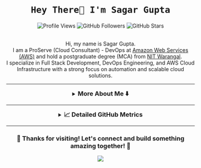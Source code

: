 <h1 align="center"><code>Hey There👋 I'm Sagar Gupta</code></h1>

<div align="center">
  <img src="https://komarev.com/ghpvc/?username=sagargupta16&label=Profile%20Views&color=2E9EF7&style=flat-square" alt="Profile Views" />
  <img src="https://img.shields.io/github/followers/sagargupta16?label=Followers&style=flat-square&color=blue" alt="GitHub Followers" />
  <img src="https://img.shields.io/github/stars/sagargupta16?label=Total%20Stars&style=flat-square&color=yellow" alt="GitHub Stars" />
</div>
<br/>

<!-- <div align="center">
  <a href="https://github.com/Sagargupta16">
    <img src="https://img.shields.io/github/followers/Sagargupta16?label=Follow&style=social" alt="Follow on GitHub" />
  </a>
</div> -->

<p align="center">
     Hi, my name is Sagar Gupta. <br />
I am a ProServe (Cloud Consultant) - DevOps at <a href="https://aws.amazon.com/">Amazon Web Services (AWS)</a> and hold a postgraduate degree (MCA) from <a href="https://www.nitw.ac.in/">NIT Warangal</a>. <br/>
I specialize in Full Stack Development, DevOps Engineering, and AWS Cloud Infrastructure with a strong focus on automation and scalable cloud solutions.
</p>

---
<details>
<summary align="center"><h3 style="display: inline;">More About Me ⬇️ </h3></summary>
<hr/>

## 👨‍💻 About Me

- 💼 Currently working as **ProServe (Cloud Consultant) - DevOps** at **Amazon Web Services (AWS)**.
- 🎓 I completed my Master's in Computer Applications (MCA) from **National Institute of Technology, Warangal**.
- 🚀 Specializing in **DevOps Infrastructure Automation**, **Terraform**, **AWS Cloud Solutions**, and **CI/CD Pipelines**.
- 🏆 Competitive Programming: **1950+ LeetCode rating**, **1100+ problems solved**, **80+ contests participated**.
- 👨‍💻 To know more about me visit my [Portfolio](https://sagargupta16.github.io/portfolio-react/)
- 📫 Reach me at **<sg85207@gmail.com>** 
- 📄 Know about my experiences [My Resume](https://github.com/Sagargupta16/Sagargupta16/blob/main/sagar_resume.pdf)

## 🏆 Key Achievements

<div align="center">

| 🎓 **Education** | 💼 **Professional** | 🏅 **Competitive** | 🎖️ **Certifications** |
|:---:|:---:|:---:|:---:|
| **MCA from NIT Warangal** | **ProServe at AWS** | **1950+ LeetCode Rating** | **4 AWS Certifications** |
| First Class with Distinction | DevOps & Cloud Specialist | 1100+ Problems Solved | HashiCorp Terraform Certified |
| Academic Excellence | Infrastructure Automation Expert | 80+ Contests Participated | Multiple Holopin Badges |

</div>

## 🎯 My Focus Areas & Continuous Learning

<div align="center">

| 🎯 **Core Expertise & Focus** | 📚 **Currently Learning & Expanding** |
|:---:|:---:|
| **DevOps Infrastructure Automation** | **Advanced AWS Services & Architectures** |
| Terraform & Infrastructure as Code | Kubernetes Deep Dive & Container Orchestration |
| **CI/CD Pipeline Optimization** | **Multi-Cloud Solutions & Best Practices** |
| AWS Cloud Solutions & Migration | AI/ML Integration with Cloud Services |
| **Container Technologies & Docker** | **Advanced Security & Compliance** |
| Monitoring & Observability Solutions | Serverless Architecture & Microservices |

</div>

---

## 🗂️ Project Overview

<div align="center">

### 🌟 Featured Repository of the Month
<table>
<tr>
<td align="center" width="500px">

**[🚀 DevOps AWS FARM](https://github.com/Sagargupta16/DevOps-AWS-FARM)**

*A comprehensive DevOps automation framework for AWS infrastructure using Terraform, Docker, and CI/CD pipelines.*

![Stars](https://img.shields.io/github/stars/Sagargupta16/DevOps-AWS-FARM?style=for-the-badge&color=yellow)
![Forks](https://img.shields.io/github/forks/Sagargupta16/DevOps-AWS-FARM?style=for-the-badge&color=blue)
![Last Commit](https://img.shields.io/github/last-commit/Sagargupta16/DevOps-AWS-FARM?style=for-the-badge&color=green)

**Tech Stack:** AWS • Terraform • Docker • GitHub Actions • Python

</td>
</tr>
</table>

### 📊 Project Categories Overview

| **🤖 AI/ML** | **☁️ DevOps/Cloud** | **🌐 Full-Stack Web Apps** | **🎮 Unity Games** | **📱 Frontend Projects** |
|----------|----------------|------------------------|-----------------|---------------------|
| **3 Projects** | **2 Projects** | **8 Projects** | **4 Projects** | **4 Projects** |
| [AI Code Translator](https://github.com/Sagargupta16/ai-code-translator) | [DevOps AWS FARM](https://github.com/Sagargupta16/DevOps-AWS-FARM) | [Placemento Portal](https://github.com/MCA-NITW/placemento) | [Snake Game](https://github.com/Sagargupta16/Snake-Game__UnityEngine) | [Portfolio React](https://github.com/Sagargupta16/portfolio-react) |
| [LeetCode Predictor](https://github.com/Sagargupta16/LeetCode_Rating_Predictor) | [Blue Green Terraform](https://github.com/Sagargupta16/Blue_Green_AWS_Terraform) | [Tour Vibes](https://github.com/Sagargupta16/tour-vibes) | [Pac Man Game](https://github.com/Sagargupta16/PacMan-Game__UnityEngine) | [Music Player](https://github.com/Sagargupta16/Music-Web-App) |
| [Stock Prediction](https://github.com/Sagargupta16/Stock-market-prediction) | | [Brainstorm Verse](https://github.com/Sagargupta16/brainstorm-verse) | [Minesweeper](https://github.com/Sagargupta16/Minesweeper-Game__UnityEngine) | [Guess Number Game](https://github.com/Sagargupta16/Guess-The-Number-Game) |
| | | [TRINIT BugBiters](https://github.com/Sagargupta16/TRINIT_BugBiters_Dev) | [Flappy Bird](https://github.com/Sagargupta16/FlappyBird-Game__UnityEngine) | [Study HUB](https://github.com/sayani13-glitch/noobathon_ON-11_1) |
| | | [Contact Managers](https://github.com/Sagargupta16/Contact-Manager-Mern) | | |
| | | [Authentication System](https://github.com/Sagargupta16/Authentication-System) | | |
| | | [MCA NITW Website](https://github.com/MCA-NITW/mca_nitw) | | |
| | | [LeetCode Among Us](https://github.com/MCA-NITW/leetcode_among_us) | | |
| **🛠️ Key Technologies Used** | **🛠️ Key Technologies Used** | **🛠️ Key Technologies Used** | **🛠️ Key Technologies Used** | **🛠️ Key Technologies Used** |
| `Python` `TensorFlow` `PyTorch`<br/>`FastAPI` `NumPy` `Pandas`<br/>`Scikit-Learn` `Matplotlib` | `AWS` `Terraform` `Docker`<br/>`GitHub Actions` `Python` `HCL`<br/>`CI/CD` `Infrastructure as Code` | `MERN Stack` `Next.js` `TypeScript`<br/>`MongoDB` `React` `Node.js`<br/>`Express.js` `REST APIs` | `Unity Engine` `C# Scripting`<br/>`Game Development` `2D/3D Graphics`<br/>`Physics Engine` `Animation` | `React` `HTML5` `CSS3`<br/>`JavaScript` `Redux` `Responsive Design`<br/>`Material-UI` `Tailwind CSS` |

</div>

## 💻 Language and Tools

| Category | Technologies |
|----------|-------------|
| **Programming Languages** | ![C++](https://img.shields.io/badge/C++-00599C?style=for-the-badge&logo=c%2B%2B&logoColor=white) ![Python](https://img.shields.io/badge/Python-3776AB?style=for-the-badge&logo=python&logoColor=white) ![JavaScript](https://img.shields.io/badge/JavaScript-F7DF1E?style=for-the-badge&logo=javascript&logoColor=black) ![TypeScript](https://img.shields.io/badge/TypeScript-007ACC?style=for-the-badge&logo=typescript&logoColor=white) ![Java](https://img.shields.io/badge/Java-%23ED8B00.svg?style=for-the-badge&logo=java&logoColor=white) ![C#](https://img.shields.io/badge/C%23-239120?style=for-the-badge&logo=c-sharp&logoColor=white) ![HTML5](https://img.shields.io/badge/HTML5-E34F26?style=for-the-badge&logo=html5&logoColor=white) ![CSS3](https://img.shields.io/badge/CSS3-1572B6?style=for-the-badge&logo=css3&logoColor=white) ![R](https://img.shields.io/badge/R-276DC3?style=for-the-badge&logo=r&logoColor=white) |
| **Frontend Frameworks** | ![React](https://img.shields.io/badge/React-%2320232a.svg?style=for-the-badge&logo=react&logoColor=%2361DAFB) ![Next.js](https://img.shields.io/badge/Next.js-000000?style=for-the-badge&logo=next.js&logoColor=white) ![Redux](https://img.shields.io/badge/Redux-593D88?style=for-the-badge&logo=redux&logoColor=white) ![React Router](https://img.shields.io/badge/React_Router-CA4245?style=for-the-badge&logo=react-router&logoColor=white) ![Tailwind CSS](https://img.shields.io/badge/Tailwind_CSS-38B2AC?style=for-the-badge&logo=tailwind-css&logoColor=white) |
| **Backend Frameworks** | ![Node.js](https://img.shields.io/badge/Node.js-43853D?style=for-the-badge&logo=node.js&logoColor=white) ![Express.js](https://img.shields.io/badge/Express.js-404D59?style=for-the-badge&logo=express&logoColor=white) ![FastAPI](https://img.shields.io/badge/FastAPI-005571?style=for-the-badge&logo=fastapi&logoColor=white) |
| **Databases** | ![MongoDB](https://img.shields.io/badge/MongoDB-%234ea94b.svg?style=for-the-badge&logo=mongodb&logoColor=white) ![MySQL](https://img.shields.io/badge/MySQL-00000F?style=for-the-badge&logo=mysql&logoColor=white) |
| **Cloud & DevOps** | ![AWS](https://img.shields.io/badge/AWS-%23FF9900.svg?style=for-the-badge&logo=amazon-aws&logoColor=white) ![Terraform](https://img.shields.io/badge/Terraform-%235835CC.svg?style=for-the-badge&logo=terraform&logoColor=white) ![Docker](https://img.shields.io/badge/Docker-2496ED?style=for-the-badge&logo=docker&logoColor=white) ![GitHub Actions](https://img.shields.io/badge/GitHub_Actions-2088FF?style=for-the-badge&logo=github-actions&logoColor=white) ![Ansible](https://img.shields.io/badge/Ansible-%231A1918.svg?style=for-the-badge&logo=ansible&logoColor=white) |
| **Machine Learning & AI** | ![TensorFlow](https://img.shields.io/badge/TensorFlow-%23FF6F00.svg?style=for-the-badge&logo=TensorFlow&logoColor=white) ![PyTorch](https://img.shields.io/badge/PyTorch-%23EE4C2C.svg?style=for-the-badge&logo=PyTorch&logoColor=white) ![NumPy](https://img.shields.io/badge/numpy-%23013243.svg?style=for-the-badge&logo=numpy&logoColor=white) ![Pandas](https://img.shields.io/badge/pandas-%23150458.svg?style=for-the-badge&logo=pandas&logoColor=white) ![Matplotlib](https://img.shields.io/badge/Matplotlib-%23ffffff.svg?style=for-the-badge&logo=Matplotlib&logoColor=black) ![Jupyter](https://img.shields.io/badge/Jupyter-%23FA0F00.svg?style=for-the-badge&logo=jupyter&logoColor=white) |
| **Tools & Technologies** | ![Git](https://img.shields.io/badge/Git-F05032?style=for-the-badge&logo=git&logoColor=white) ![Unity](https://img.shields.io/badge/Unity-100000?style=for-the-badge&logo=unity&logoColor=white) ![GraphQL](https://img.shields.io/badge/-GraphQL-E10098?style=for-the-badge&logo=graphql&logoColor=white) ![JWT](https://img.shields.io/badge/JWT-black?style=for-the-badge&logo=JSON%20web%20tokens) ![Nodemailer](https://img.shields.io/badge/Nodemailer-0078D4?style=for-the-badge&logo=microsoft-outlook&logoColor=white) ![EmailJS](https://img.shields.io/badge/EmailJS-013243?style=for-the-badge&logo=gmail&logoColor=white) |
| **Data Science & Analytics** | ![LSTM](https://img.shields.io/badge/LSTM-FF6F00?style=for-the-badge&logo=tensorflow&logoColor=white) ![Neural Networks](https://img.shields.io/badge/Neural_Networks-FF6F00?style=for-the-badge&logo=tensorflow&logoColor=white) ![Deep Learning](https://img.shields.io/badge/Deep_Learning-FF6F00?style=for-the-badge&logo=tensorflow&logoColor=white) ![Image Processing](https://img.shields.io/badge/Image_Processing-FF6F00?style=for-the-badge&logo=opencv&logoColor=white) |
| **Quality & Testing** | ![SonarQube](https://img.shields.io/badge/SonarQube-4E9BCD?style=for-the-badge&logo=sonarqube&logoColor=white) |
| **AI Tools & Assistants** | ![GitHub Copilot](https://img.shields.io/badge/GitHub_Copilot-000000?style=for-the-badge&logo=github&logoColor=white) ![ChatGPT](https://img.shields.io/badge/ChatGPT-74AA9C?style=for-the-badge&logo=openai&logoColor=white) ![Claude](https://img.shields.io/badge/Claude-191919?style=for-the-badge&logo=anthropic&logoColor=white) ![Cursor AI](https://img.shields.io/badge/Cursor_AI-000000?style=for-the-badge&logo=cursor&logoColor=white) |
| **Development Environment** | ![Visual Studio Code](https://img.shields.io/badge/Visual_Studio_Code-0078d7.svg?style=for-the-badge&logo=visual-studio-code&logoColor=white) ![Kiro IDE](https://img.shields.io/badge/Kiro_IDE-FF6B35?style=for-the-badge&logo=visual-studio-code&logoColor=white) ![Jinja](https://img.shields.io/badge/Jinja-B41717?style=for-the-badge&logo=jinja&logoColor=white) ![HCL](https://img.shields.io/badge/HCL-5835CC?style=for-the-badge&logo=terraform&logoColor=white) |

<hr/>

<!-- CONNECT WITH ME -->
<h2 id="connect-with-me">🌐 Connect With Me</h2>

<p align="center">
<a href="https://www.linkedin.com/in/sagar16gupta" target="_blank" rel="noreferrer"> 
<img align="center" src="https://img.shields.io/badge/LinkedIn-0077B5?style=for-the-badge&logo=linkedin&logoColor=white" alt="LinkedIn" height="40"/></a>
<a href="https://leetcode.com/SAGARGUPTA16/" target="_blank" rel="noreferrer"> 
<img align="center" src="https://img.shields.io/badge/LeetCode-FFA116?style=for-the-badge&logo=LeetCode&logoColor=black" alt="LeetCode" height="40"/></a>
<a href="https://github.com/Sagargupta16" target="_blank" rel="noreferrer"> 
<img align="center" src="https://img.shields.io/badge/GitHub-100000?style=for-the-badge&logo=github&logoColor=white" alt="GitHub" height="40"/></a>
<a href="mailto:sg85207@gmail.com" target="_blank" rel="noreferrer"> 
<img align="center" src="https://img.shields.io/badge/Gmail-D14836?style=for-the-badge&logo=gmail&logoColor=white" alt="Gmail" height="40"/></a>
<a href="https://sagargupta16.github.io/portfolio-react/" target="_blank" rel="noreferrer"> 
<img align="center" src="https://img.shields.io/badge/Portfolio-FF5722?style=for-the-badge&logo=google-chrome&logoColor=white" alt="Portfolio" height="40"/></a>
</p>

---

## 📊 GitHub Stats

<div align="center">
 
### 🔥 GitHub Activity & Contribution Analytics

<div align="center">
  <img height="180em" src="https://github-readme-stats.vercel.app/api?username=sagargupta16&show_icons=true&theme=tokyonight&include_all_commits=true&count_private=true"/>
  <img height="180em" src="https://github-readme-stats.vercel.app/api/top-langs/?username=sagargupta16&layout=compact&langs_count=8&theme=tokyonight"/>
</div>

<div align="center">
  <img src="https://github-readme-streak-stats.herokuapp.com/?user=sagargupta16&theme=tokyonight" alt="GitHub Streak Stats" />
</div>

#### � Detailed Contribution Breakdown

![GitHub Profile Summary](https://github-profile-summary-cards.vercel.app/api/cards/profile-details?username=sagargupta16&theme=2077)

<div align="center">
  <img src="https://github-profile-summary-cards.vercel.app/api/cards/repos-per-language?username=sagargupta16&theme=2077" alt="Repos per Language" />
  <img src="https://github-profile-summary-cards.vercel.app/api/cards/most-commit-language?username=sagargupta16&theme=2077" alt="Most Commit Language" />
</div>

<div align="center">
  <img src="https://github-profile-summary-cards.vercel.app/api/cards/stats?username=sagargupta16&theme=2077" alt="GitHub Stats" />
  <img src="https://github-profile-summary-cards.vercel.app/api/cards/productive-time?username=sagargupta16&theme=2077&utcOffset=8" alt="Productive Time" />
</div>

### 🎮 LeetCode Stats

<div align="center">
  <picture>
    <source media="(prefers-color-scheme: dark)" srcset="https://leetcard.jacoblin.cool/SAGARGUPTA16?theme=dark&font=Patrick%20Hand&ext=heatmap">
    <source media="(prefers-color-scheme: light)" srcset="https://leetcard.jacoblin.cool/SAGARGUPTA1610?theme=light&font=Patrick%20Hand&ext=heatmap">
    <img src="https://leetcard.jacoblin.cool/SAGARGUPTA16?theme=dark&font=Patrick%20Hand&ext=heatmap" alt="LeetCode Stats" />
  </picture>
</div>

### ⚡ MonkeyType Stats

 <a href="https://monkeytype.com/profile/Sagargupta16">
   <img src="https://raw.githubusercontent.com/Sagargupta16/Sagargupta16/monkeytype-readme/monkeytype-readme-pb.svg" alt="My Monkeytype profile" />
 </a>

</div>

---

## 🏆 Certifications & Badges

### �️ AWS & Cloud Certifications
<div align="center">

<!--START_SECTION:badges-->
<a href="https://www.credly.com/badges/e18d2154-e153-40b3-8f39-6684e561396e" title="AWS Certified AI Practitioner"><img src="https://images.credly.com/size/80x80/images/4d4693bb-530e-4bca-9327-de07f3aa2348/image.png" alt="AWS Certified AI Practitioner" width="80" height="80"></a>
<a href="https://www.credly.com/badges/315fe8a5-1e0b-418b-b139-e27018da152b" title="AWS Certified Cloud Practitioner"><img src="https://images.credly.com/size/80x80/images/00634f82-b07f-4bbd-a6bb-53de397fc3a6/image.png" alt="AWS Certified Cloud Practitioner" width="80" height="80"></a>
<a href="https://www.credly.com/badges/d6dc337a-0af5-48f8-b64f-eb2a5925f07b" title="AWS Certified Machine Learning Engineer – Associate"><img src="https://images.credly.com/size/80x80/images/1a634b4e-3d6b-4a74-b118-c0dcb429e8d2/image.png" alt="AWS Certified Machine Learning Engineer – Associate" width="80" height="80"></a>
<a href="https://www.credly.com/badges/591e74ef-f6a8-4b77-82dc-07e06fb8060e" title="AWS Certified Solutions Architect – Associate"><img src="https://images.credly.com/size/80x80/images/0e284c3f-5164-4b21-8660-0d84737941bc/image.png" alt="AWS Certified Solutions Architect – Associate" width="80" height="80"></a>
<a href="https://www.credly.com/badges/8b0723a5-bac7-4262-b5b6-20337b2979a1" title="HashiCorp Certified: Terraform Associate (003)"><img src="https://images.credly.com/size/80x80/images/ed4be915-68f8-428a-b332-40ded9084ee5/blob" alt="HashiCorp Certified: Terraform Associate (003)" width="80" height="80"></a>
<a href="https://www.credly.com/badges/d03e1d39-4e40-483d-9845-f11da0d01170" title="AWS Knowledge: Cloud Essentials"><img src="https://images.credly.com/size/80x80/images/ec621e2a-c8f0-4459-806c-ae11829d372a/image.png" alt="AWS Knowledge: Cloud Essentials" width="80" height="80"></a>
<a href="https://www.credly.com/badges/ca2a1336-e6e0-4e76-aa97-a919759d26d3" title="AWS Knowledge: Architecting (Retired)"><img src="https://images.credly.com/size/80x80/images/519a6dba-f145-4c1a-85a2-1d173d6898d9/image.png" alt="AWS Knowledge: Architecting (Retired)" width="80" height="80"></a>
<a href="https://www.credly.com/badges/f9785728-0e06-4c8b-9d62-08d85f00085e" title="AWS Partner: Generative AI Essentials"><img src="https://images.credly.com/size/80x80/images/145a5de8-7390-4d57-b4cb-a10e2f9394e2/image.png" alt="AWS Partner: Generative AI Essentials" width="80" height="80"></a>
<a href="https://www.credly.com/badges/0ffd3248-5444-4b5f-88ef-6ecf120d17eb" title="AWS Educate Getting Started with Storage"><img src="https://images.credly.com/size/80x80/images/5bf37709-4b69-4cdc-9edc-af7b3370d427/image.png" alt="AWS Educate Getting Started with Storage" width="80" height="80"></a>
<a href="https://www.credly.com/badges/af8b4f3b-0327-451e-ad85-a436f6bfca9a" title="AWS Educate Introduction to Cloud 101"><img src="https://images.credly.com/size/80x80/images/8d67bbf4-128b-4141-b5f1-1bc61bbfbaa6/image.png" alt="AWS Educate Introduction to Cloud 101" width="80" height="80"></a>
<!--END_SECTION:badges-->

</div>

### 🎯 Developer Achievements
<div align="center">

[![An image of @sagargupta's Holopin badges, which is a link to view their full Holopin profile](https://holopin.me/sagargupta)](https://holopin.io/@sagargupta)

</div>

### 🏆 GitHub Trophies
<div align="center">
  <img src="https://github-profile-trophy.vercel.app/?username=Sagargupta16&theme=tokyonight&no-frame=true&no-bg=true&margin-w=4" alt="GitHub Trophies">
</div>

---

## 🌐 Connect With Me

<p align="center">
<a href="https://www.linkedin.com/in/sagar16gupta" target="_blank" rel="noreferrer"> 
<img align="center" src="https://img.shields.io/badge/LinkedIn-0077B5?style=for-the-badge&logo=linkedin&logoColor=white" alt="LinkedIn" height="40"/></a>
<a href="https://leetcode.com/SAGARGUPTA16/" target="_blank" rel="noreferrer"> 
<img align="center" src="https://img.shields.io/badge/LeetCode-FFA116?style=for-the-badge&logo=LeetCode&logoColor=black" alt="LeetCode" height="40"/></a>
<a href="https://github.com/Sagargupta16" target="_blank" rel="noreferrer"> 
<img align="center" src="https://img.shields.io/badge/GitHub-100000?style=for-the-badge&logo=github&logoColor=white" alt="GitHub" height="40"/></a>
<a href="mailto:sg85207@gmail.com" target="_blank" rel="noreferrer"> 
<img align="center" src="https://img.shields.io/badge/Gmail-D14836?style=for-the-badge&logo=gmail&logoColor=white" alt="Gmail" height="40"/></a>
<a href="https://sagargupta16.github.io/portfolio-react/" target="_blank" rel="noreferrer"> 
<img align="center" src="https://img.shields.io/badge/Portfolio-FF5722?style=for-the-badge&logo=google-chrome&logoColor=white" alt="Portfolio" height="40"/></a>
</p>


## 🎧 What's Vibin?
[![Spotify](https://github.com/edorado93/edorado93/blob/main/spotify.svg)](https://open.spotify.com/user/31viv6sijcyqscehz45zz2wdlvy4)

---

</details>

---

<details>
<summary align="center"><h3 style="display: inline;">📈 Detailed GitHub Metrics</h3></summary>

<div align="center">

## 🗃️ Profile Overview
![Metrics](https://github.com/Sagargupta16/Sagargupta16/blob/main/metrics/github-metrics.svg)

## 📅 Isometric Commit Calendar
![Isometric Calendar](https://github.com/Sagargupta16/Sagargupta16/blob/main/metrics/metrics.plugin.isocalendar.svg)

## 🈷️ Most Used Languages with Details
![Languages](https://github.com/Sagargupta16/Sagargupta16/blob/main/metrics/metrics.plugin.languages.svg)

## 🈷️ Recently Used Languages
![Recent Languages](https://github.com/Sagargupta16/Sagargupta16/blob/main/metrics/metrics.plugin.languages.recent.svg)

## 🏆 Achievements - Detailed
![Achievements Detailed](https://github.com/Sagargupta16/Sagargupta16/blob/main/metrics/metrics.plugin.achievements.svg)

## 🏆 Achievements - Compact
![Achievements Compact](https://github.com/Sagargupta16/Sagargupta16/blob/main/metrics/metrics.plugin.achievements.compact.svg)

## 💡 Coding Habits & Activity Patterns
![Coding Habits](https://github.com/Sagargupta16/Sagargupta16/blob/main/metrics/metrics.plugin.habits.svg)

## 📌 Starred Topics
![Topics](https://github.com/Sagargupta16/Sagargupta16/blob/main/metrics/metrics.plugin.topics.svg)

## 🌟 Recently Starred Repositories
![Stars](https://github.com/Sagargupta16/Sagargupta16/blob/main/metrics/metrics.plugin.stars.svg)

## 📰 Recent Activity
![Activity](https://github.com/Sagargupta16/Sagargupta16/blob/main/metrics/metrics.plugin.activity.svg)

## 📆 Commit Calendar - Full History
![Calendar](https://github.com/Sagargupta16/Sagargupta16/blob/main/metrics/metrics.plugin.calendar.svg)

## 👨‍💻 Lines of Code Changed
![Lines](https://github.com/Sagargupta16/Sagargupta16/blob/main/metrics/metrics.plugin.lines.svg)

## ✨ Stargazers
![Stargazers](https://github.com/Sagargupta16/Sagargupta16/blob/main/metrics/metrics.plugin.stargazers.svg)

## 🎟️ Follow-up Issues & Pull Requests
![Followup](https://github.com/Sagargupta16/Sagargupta16/blob/main/metrics/metrics.plugin.followup.svg)

## 🎭 Comment Reactions
![Reactions](https://github.com/Sagargupta16/Sagargupta16/blob/main/metrics/metrics.plugin.reactions.svg)

## 🧑‍🤝‍🧑 Followers
![People](https://github.com/Sagargupta16/Sagargupta16/blob/main/metrics/metrics.plugin.people.followers.svg)

## 📓 Pinned Repositories
![Repositories](https://github.com/Sagargupta16/Sagargupta16/blob/main/metrics/metrics.plugin.repositories.pinned.svg)

## 💬 GitHub Discussions
![Discussions](https://github.com/Sagargupta16/Sagargupta16/blob/main/metrics/metrics.plugin.discussions.svg)

## 🎩 Notable Contributions
![Notable](https://github.com/Sagargupta16/Sagargupta16/blob/main/metrics/metrics.plugin.notable.svg)

## 🎫 Gists
![Gists](https://github.com/Sagargupta16/Sagargupta16/blob/main/metrics/metrics.plugin.gists.svg)

## 🙋 Profile Introduction
![Introduction](https://github.com/Sagargupta16/Sagargupta16/blob/main/metrics/metrics.plugin.introduction.svg)

## 🗳️ LeetCode Stats
![LeetCode](https://github.com/Sagargupta16/Sagargupta16/blob/main/metrics/metrics.plugin.leetcode.svg)

</div>

</details>

---

<div align="center">

### 🌟 Thanks for visiting! Let's connect and build something amazing together! 🚀

<p>
  <img src="https://capsule-render.vercel.app/api?type=waving&color=gradient&height=100&section=footer"/>
</p>

</div>